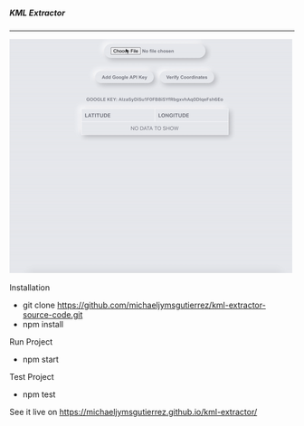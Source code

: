 ##### KML Extractor

---

![Sample Usage](kml.gif)

Installation

- git clone https://github.com/michaeljymsgutierrez/kml-extractor-source-code.git
- npm install

Run Project

- npm start

Test Project

- npm test

See it live on https://michaeljymsgutierrez.github.io/kml-extractor/
